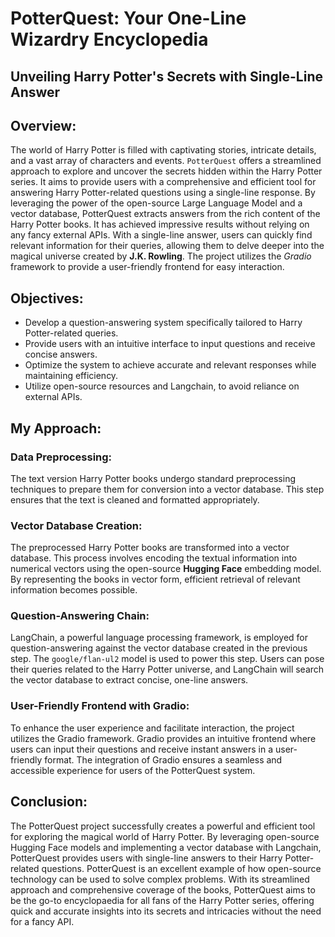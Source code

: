 # PotterQuest: Your One-Line Wizardry Encyclopedia

## Unveiling Harry Potter's Secrets with Single-Line Answer

## Overview:

The world of Harry Potter is filled with captivating stories, intricate details, and a vast array of characters and events. `PotterQuest` offers a streamlined approach to explore and uncover the secrets hidden within the Harry Potter series. It aims to provide users with a comprehensive and efficient tool for answering Harry Potter-related questions using a single-line response. By leveraging the power of the open-source Large Language Model and a vector database, PotterQuest extracts answers from the rich content of the Harry Potter books. It has achieved impressive results without relying on any fancy external APIs. With a single-line answer, users can quickly find relevant information for their queries, allowing them to delve deeper into the magical universe created by **J.K. Rowling**. The project utilizes the *Gradio* framework to provide a user-friendly frontend for easy interaction.

## Objectives:

- Develop a question-answering system specifically tailored to Harry Potter-related queries.
- Provide users with an intuitive interface to input questions and receive concise answers.
- Optimize the system to achieve accurate and relevant responses while maintaining efficiency.
- Utilize open-source resources and Langchain, to avoid reliance on external APIs.

## My Approach:

### Data Preprocessing:
The text version Harry Potter books undergo standard preprocessing techniques to prepare them for conversion into a vector database. This step ensures that the text is cleaned and formatted appropriately.

### Vector Database Creation:
The preprocessed Harry Potter books are transformed into a vector database. This process involves encoding the textual information into numerical vectors using the open-source **Hugging Face** embedding model. By representing the books in vector form, efficient retrieval of relevant information becomes possible.

### Question-Answering Chain:
LangChain, a powerful language processing framework, is employed for question-answering against the vector database created in the previous step. The `google/flan-ul2` model is used to power this step. Users can pose their queries related to the Harry Potter universe, and LangChain will search the vector database to extract concise, one-line answers.

### User-Friendly Frontend with Gradio:
To enhance the user experience and facilitate interaction, the project utilizes the Gradio framework. Gradio provides an intuitive frontend where users can input their questions and receive instant answers in a user-friendly format. The integration of Gradio ensures a seamless and accessible experience for users of the PotterQuest system.

## Conclusion:
The PotterQuest project successfully creates a powerful and efficient tool for exploring the magical world of Harry Potter. By leveraging open-source Hugging Face models and implementing a vector database with Langchain, PotterQuest provides users with single-line answers to their Harry Potter-related questions. PotterQuest is an excellent example of how open-source technology can be used to solve complex problems. With its streamlined approach and comprehensive coverage of the books, PotterQuest aims to be the go-to encyclopaedia for all fans of the Harry Potter series, offering quick and accurate insights into its secrets and intricacies without the need for a fancy API.
